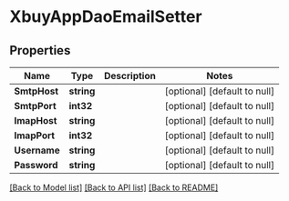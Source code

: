 # XbuyAppDaoEmailSetter

## Properties
Name | Type | Description | Notes
------------ | ------------- | ------------- | -------------
**SmtpHost** | **string** |  | [optional] [default to null]
**SmtpPort** | **int32** |  | [optional] [default to null]
**ImapHost** | **string** |  | [optional] [default to null]
**ImapPort** | **int32** |  | [optional] [default to null]
**Username** | **string** |  | [optional] [default to null]
**Password** | **string** |  | [optional] [default to null]

[[Back to Model list]](../README.md#documentation-for-models) [[Back to API list]](../README.md#documentation-for-api-endpoints) [[Back to README]](../README.md)

